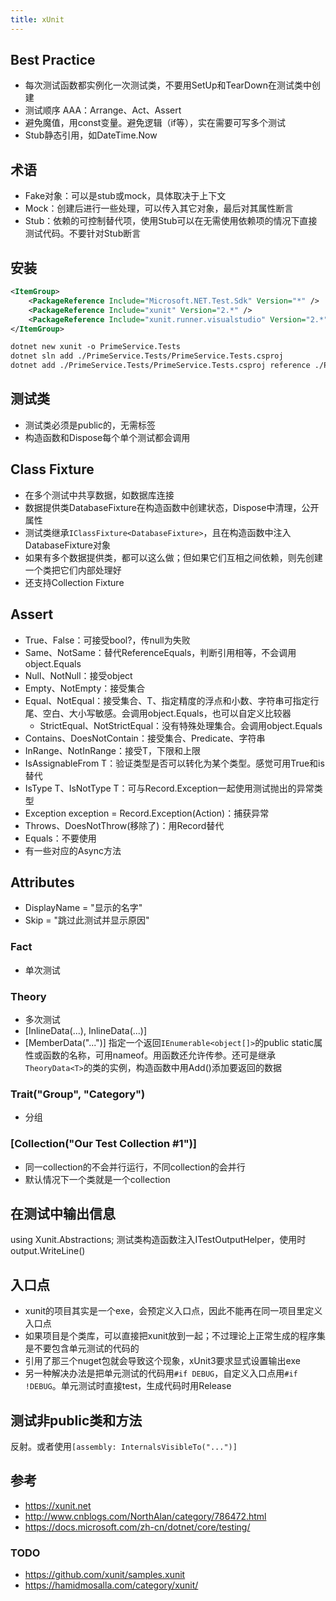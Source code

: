 ```yaml
---
title: xUnit
---
```


## Best Practice

* 每次测试函数都实例化一次测试类，不要用SetUp和TearDown在测试类中创建
* 测试顺序 AAA：Arrange、Act、Assert
* 避免魔值，用const变量。避免逻辑（if等），实在需要可写多个测试
* Stub静态引用，如DateTime.Now

## 术语

* Fake对象：可以是stub或mock，具体取决于上下文
* Mock：创建后进行一些处理，可以传入其它对象，最后对其属性断言
* Stub：依赖的可控制替代项，使用Stub可以在无需使用依赖项的情况下直接测试代码。不要针对Stub断言

## 安装

```xml
<ItemGroup>
    <PackageReference Include="Microsoft.NET.Test.Sdk" Version="*" />
    <PackageReference Include="xunit" Version="2.*" />
    <PackageReference Include="xunit.runner.visualstudio" Version="2.*" PrivateAssets="all" />
</ItemGroup>

dotnet new xunit -o PrimeService.Tests
dotnet sln add ./PrimeService.Tests/PrimeService.Tests.csproj
dotnet add ./PrimeService.Tests/PrimeService.Tests.csproj reference ./PrimeService/PrimeService.csproj
```

## 测试类

* 测试类必须是public的，无需标签
* 构造函数和Dispose每个单个测试都会调用

## Class Fixture

* 在多个测试中共享数据，如数据库连接
* 数据提供类DatabaseFixture在构造函数中创建状态，Dispose中清理，公开属性
* 测试类继承`IClassFixture<DatabaseFixture>`，且在构造函数中注入DatabaseFixture对象
* 如果有多个数据提供类，都可以这么做；但如果它们互相之间依赖，则先创建一个类把它们内部处理好
* 还支持Collection Fixture

## Assert

* True、False：可接受bool?，传null为失败
* Same、NotSame：替代ReferenceEquals，判断引用相等，不会调用object.Equals
* Null、NotNull：接受object
* Empty、NotEmpty：接受集合
* Equal、NotEqual：接受集合、T、指定精度的浮点和小数、字符串可指定行尾、空白、大小写敏感。会调用object.Equals，也可以自定义比较器
  * StrictEqual、NotStrictEqual：没有特殊处理集合。会调用object.Equals
* Contains、DoesNotContain：接受集合、Predicate、字符串
* InRange、NotInRange：接受T，下限和上限
* IsAssignableFrom T：验证类型是否可以转化为某个类型。感觉可用True和is替代
* IsType T、IsNotType T：可与Record.Exception一起使用测试抛出的异常类型
* Exception exception = Record.Exception(Action)：捕获异常
* Throws、DoesNotThrow(移除了)：用Record替代
* Equals：不要使用
* 有一些对应的Async方法

## Attributes

* DisplayName = "显示的名字"
* Skip = "跳过此测试并显示原因"

### Fact

* 单次测试

### Theory

* 多次测试
* [InlineData(...), InlineData(...)]
* [MemberData("...")] 指定一个返回`IEnumerable<object[]>`的public static属性或函数的名称，可用nameof。用函数还允许传参。还可是继承`TheoryData<T>`的类的实例，构造函数中用Add()添加要返回的数据

### Trait("Group", "Category")

* 分组

### [Collection("Our Test Collection #1")]

* 同一collection的不会并行运行，不同collection的会并行
* 默认情况下一个类就是一个collection

## 在测试中输出信息

using Xunit.Abstractions; 测试类构造函数注入ITestOutputHelper，使用时output.WriteLine()

## 入口点

* xunit的项目其实是一个exe，会预定义入口点，因此不能再在同一项目里定义入口点
* 如果项目是个类库，可以直接把xunit放到一起；不过理论上正常生成的程序集是不要包含单元测试的代码的
* 引用了那三个nuget包就会导致这个现象，xUnit3要求显式设置输出exe
* 另一种解决办法是把单元测试的代码用`#if DEBUG`，自定义入口点用`#if !DEBUG`。单元测试时直接test，生成代码时用Release

## 测试非public类和方法

反射。或者使用`[assembly: InternalsVisibleTo("...")]`

## 参考

* https://xunit.net
* http://www.cnblogs.com/NorthAlan/category/786472.html
* https://docs.microsoft.com/zh-cn/dotnet/core/testing/

### TODO

* https://github.com/xunit/samples.xunit
* https://hamidmosalla.com/category/xunit/
